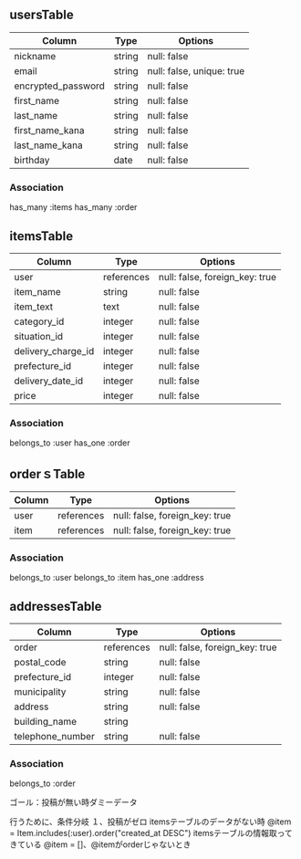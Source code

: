 ## usersTable

| Column            | Type        | Options                         |
| ------------------|-------------| --------------------------------|
| nickname          | string      | null: false                     |
| email             | string      | null: false, unique: true       |
| encrypted_password| string      | null: false                     |
| first_name        | string      | null: false                     |
| last_name         | string      | null: false                     |
| first_name_kana   | string      | null: false                     |
| last_name_kana    | string      | null: false                     |
| birthday          | date        | null: false                     |

### Association
has_many :items
has_many :order

## itemsTable

| Column            | Type        | Options                         |
| ------------------|-------------| --------------------------------|
| user              | references  | null: false, foreign_key: true  |
| item_name         | string      | null: false                     |
| item_text         | text        | null: false                     |
| category_id       | integer     | null: false                     |
| situation_id      | integer     | null: false                     |
| delivery_charge_id| integer     | null: false                     |
| prefecture_id     | integer     | null: false                     |
| delivery_date_id  | integer     | null: false                     |
| price             | integer     | null: false                     |

### Association
belongs_to :user
has_one :order

## orderｓTable

| Column            | Type        | Options                         |
| ------------------|-------------| --------------------------------|
| user              | references  | null: false, foreign_key: true  |
| item              | references  | null: false, foreign_key: true  |

### Association
belongs_to :user
belongs_to :item
has_one :address

## addressesTable

| Column            | Type        | Options                         |
| ------------------|-------------| --------------------------------|
| order             | references  | null: false, foreign_key: true  |
| postal_code       | string      | null: false                     |
| prefecture_id     | integer     | null: false                     |
| municipality      | string      | null: false                     |
| address           | string      | null: false                     |
| building_name     | string      |                                 |
| telephone_number  | string      | null: false                     |

### Association
belongs_to :order

ゴール：投稿が無い時ダミーデータ

行うために、条件分岐
１、投稿がゼロ
itemsテーブルのデータがない時
@item = Item.includes(:user).order("created_at DESC") itemsテーブルの情報取ってきている
@item = []、@itemがorderじゃないとき
